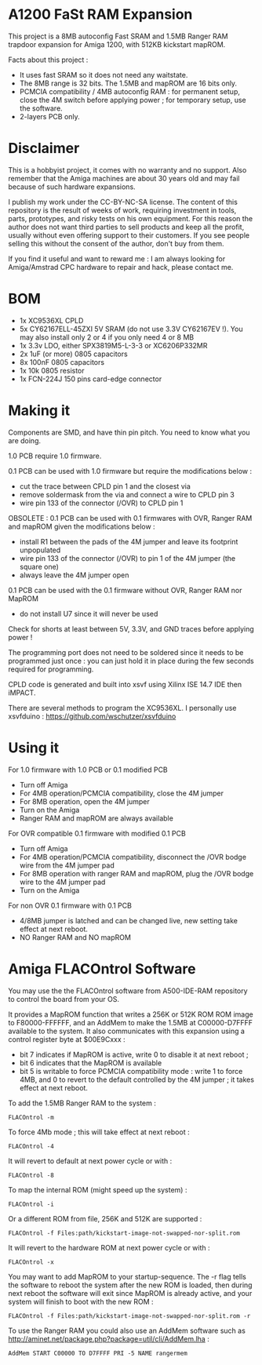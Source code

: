 # A1200 FaSt RAM Expansion
This project is a 8MB autoconfig Fast SRAM and 1.5MB Ranger RAM trapdoor expansion for Amiga 1200, with 512KB kickstart mapROM.

Facts about this project :
- It uses fast SRAM so it does not need any waitstate.
- The 8MB range is 32 bits. The 1.5MB and mapROM are 16 bits only.
- PCMCIA compatibility / 4MB autoconfig RAM : for permanent setup, close the 4M switch before applying power ; for temporary setup, use the software.
- 2-layers PCB only.

# Disclaimer
This is a hobbyist project, it comes with no warranty and no support. Also remember that the Amiga machines are about 30 years old and may fail because of such hardware expansions.

I publish my work under the CC-BY-NC-SA license. The content of this repository is the result of weeks of work, requiring investment in tools, parts, prototypes, and risky tests on his own equipment. For this reason the author does not want third parties to sell products and keep all the profit, usually without even offering support to their customers. If you see people selling this without the consent of the author, don't buy from them.

If you find it useful and want to reward me : I am always looking for Amiga/Amstrad CPC hardware to repair and hack, please contact me.

# BOM
- 1x XC9536XL CPLD
- 5x CY62167ELL-45ZXI 5V SRAM (do not use 3.3V CY62167EV !). You may also install only 2 or 4 if you only need 4 or 8 MB
- 1x 3.3v LDO, either SPX3819M5-L-3-3 or XC6206P332MR
- 2x 1uF (or more) 0805 capacitors
- 8x 100nF 0805 capacitors
- 1x 10k 0805 resistor
- 1x FCN-224J 150 pins card-edge connector

# Making it
Components are SMD, and have thin pin pitch. You need to know what you are doing.

1.0 PCB require 1.0 firmware.

0.1 PCB can be used with 1.0 firmware but require the modifications below :
- cut the trace between CPLD pin 1 and the closest via
- remove soldermask from the via and connect a wire to CPLD pin 3
- wire pin 133 of the connector (/OVR) to CPLD pin 1

OBSOLETE : 0.1 PCB can be used with 0.1 firmwares with OVR, Ranger RAM and mapROM given the modifications below :
- install R1 between the pads of the 4M jumper and leave its footprint unpopulated
- wire pin 133 of the connector (/OVR) to pin 1 of the 4M jumper (the square one)
- always leave the 4M jumper open

0.1 PCB can be used with the 0.1 firmware without OVR, Ranger RAM nor MapROM
- do not install U7 since it will never be used

Check for shorts at least between 5V, 3.3V, and GND traces before applying power !

The programming port does not need to be soldered since it needs to be programmed just once : you can just hold it in place during the few seconds required for programming.

CPLD code is generated and built into xsvf using Xilinx ISE 14.7 IDE then iMPACT.

There are several methods to program the XC9536XL. I personally use xsvfduino : https://github.com/wschutzer/xsvfduino

# Using it
For 1.0 firmware with 1.0 PCB or 0.1 modified PCB
- Turn off Amiga
- For 4MB operation/PCMCIA compatibility, close the 4M jumper
- For 8MB operation, open the 4M jumper
- Turn on the Amiga
- Ranger RAM and mapROM are always available

For OVR compatible 0.1 firmware with modified 0.1 PCB
- Turn off Amiga
- For 4MB operation/PCMCIA compatibility, disconnect the /OVR bodge wire from the 4M jumper pad
- For 8MB operation with ranger RAM and mapROM, plug the /OVR bodge wire to the 4M jumper pad
- Turn on the Amiga

For non OVR 0.1 firmware with 0.1 PCB
- 4/8MB jumper is latched and can be changed live, new setting take effect at next reboot.
- NO Ranger RAM and NO mapROM

# Amiga FLACOntrol Software
You may use the the FLACOntrol software from A500-IDE-RAM repository to control the board from your OS.

It provides a MapROM function that writes a 256K or 512K ROM ROM image to F80000-FFFFFF, and an AddMem to make the 1.5MB at C00000-D7FFFF available to the system.
It also communicates with this expansion using a control register byte at $00E9Cxxx :
- bit 7 indicates if MapROM is active, write 0 to disable it at next reboot ;
- bit 6 indicates that the MapROM is available
- bit 5 is writable to force PCMCIA compatibility mode : write 1 to force 4MB, and 0 to revert to the default controlled by the 4M jumper ; it takes effect at next reboot.

To add the 1.5MB Ranger RAM to the system :
```
FLACOntrol -m
```
To force 4Mb mode ; this will take effect at next reboot :
```
FLACOntrol -4
```
It will revert to default at next power cycle or with :
```
FLACOntrol -8
```

To map the internal ROM (might speed up the system) :
```
FLACOntrol -i
```
Or a different ROM from file, 256K and 512K are supported :
```
FLACOntrol -f Files:path/kickstart-image-not-swapped-nor-split.rom
```
It will revert to the hardware ROM at next power cycle or with :
```
FLACOntrol -x
```
You may want to add MapROM to your startup-sequence. The -r flag tells the software to reboot the system after the new ROM is loaded, then during next reboot the software will exit since MapROM is already active, and your system will finish to boot with the new ROM :
```
FLACOntrol -f Files:path/kickstart-image-not-swapped-nor-split.rom -r
```

To use the Ranger RAM you could also use an AddMem software such as http://aminet.net/package.php?package=util/cli/AddMem.lha :
```
AddMem START C00000 TO D7FFFF PRI -5 NAME rangermem
```

